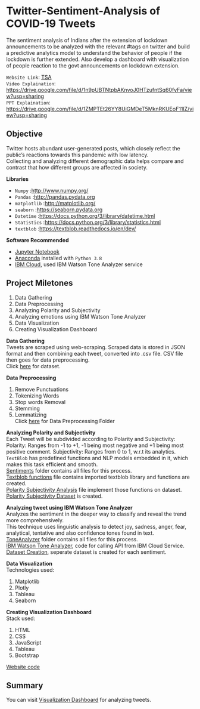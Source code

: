 # Twitter-Sentiment-Analysis of COVID-19 Tweets
The sentiment analysis of Indians after the extension of lockdown announcements to be analyzed with the relevant #tags on twitter and build a predictive analytics model to understand the behavior of people if the lockdown is further extended. Also develop a dashboard with visualization of people reaction to the govt announcements on lockdown extension.  

`Website Link`: [TSA](https://smartpracticeschool.github.io/SBSPS-Challenge-2598-Twitter-Sentiment-Analysis/Visualization%20Website/sap/index.html)  
`Video Explaination`: https://drive.google.com/file/d/1n9pUBTNtpbAKnvoJ0HTzufntSq60fyFa/view?usp=sharing  
`PPT Explaination`: https://drive.google.com/file/d/1ZMPTEt26YY8UiGMDeT5MknRKUEoF11lZ/view?usp=sharing  

## Objective
Twitter hosts abundant user-generated posts, which closely reflect the public’s reactions towards this pandemic with low latency.  
Collecting and analyzing different demographic data helps compare and contrast that how different groups are affected in society.  

**Libraries**
* `Numpy` :http://www.numpy.org/
* `Pandas` :http://pandas.pydata.org
* `matplotlib` :http://matplotlib.org/
* `seaborn` :https://seaborn.pydata.org
* `Datetime` :https://docs.python.org/3/library/datetime.html
* `Statistics` :https://docs.python.org/3/library/statistics.html
* `textblob` :https://textblob.readthedocs.io/en/dev/  

**Software Recommended**
* [Jupyter Notebook](http://ipython.org/notebook.html)
* [Anaconda](http://continuum.io/downloads) installed with `Python 3.8`  
* [IBM Cloud](http://cloud.ibm.com/), used IBM Watson Tone Analyzer service

## Project Miletones  
1) Data Gathering
2) Data Preprocessing
3) Analyzing Polarity and Subjectivity
4) Analyzing emotions using IBM Watson Tone Analyzer
5) Data Visualization
6) Creating Visualization Dashboard

**Data Gathering**  
Tweets are scraped using web-scraping. Scraped data is stored in JSON format and then combining each tweet, converted into .csv file. CSV file then goes for data preprocessing.  
Click [here](https://github.com/SmartPracticeschool/SBSPS-Challenge-2598-Twitter-Sentiment-Analysis/blob/master/tweet_dataset.csv) for dataset.  

**Data Preprocessing**
1) Remove Punctuations
2) Tokenizing Words
3) Stop words Removal
4) Stemming
5) Lemmatizing  
Click [here](https://github.com/SmartPracticeschool/SBSPS-Challenge-2598-Twitter-Sentiment-Analysis/tree/master/DataPreprocessing) for Data Preprocessing Folder

**Analyzing Polarity and Subjectivity**  
Each Tweet will be subdivided according to Polarity and Subjectivity:
  Polarity: Ranges from -1 to +1, -1 being most negative and +1 being most positive comment.
  Subjectivity: Ranges from 0 to 1, w.r.t its analytics.
`TextBlob` has predefined functions and NLP models embedded in it, which makes this task efficient and smooth.  
  [Sentiments](https://github.com/SmartPracticeschool/SBSPS-Challenge-2598-Twitter-Sentiment-Analysis/tree/master/Sentiments) folder contains all files for this process.  
  [Textblob functions](https://github.com/SmartPracticeschool/SBSPS-Challenge-2598-Twitter-Sentiment-Analysis/blob/master/Sentiments/PolaritySubjectivity.py) file contains imported textblob library and functions are created.  
  [Polarity Subjectivity Analysis](https://github.com/SmartPracticeschool/SBSPS-Challenge-2598-Twitter-Sentiment-Analysis/blob/master/Sentiments/PolaritySubjectivity.py) file implement those functions on dataset.  
  [Polarity Subjectivity Dataset](https://github.com/SmartPracticeschool/SBSPS-Challenge-2598-Twitter-Sentiment-Analysis/blob/master/PolaritySubjectivity.csv) is created.  

**Analyzing tweet using IBM Watson Tone Analyzer**  
Analyzes the sentiment in the deeper way to classify and reveal the trend more comprehensively.  
This technique uses linguistic analysis to detect joy, sadness, anger, fear, analytical, tentative and also confidence tones found in text.  
    [ToneAnalyzer](https://github.com/SmartPracticeschool/SBSPS-Challenge-2598-Twitter-Sentiment-Analysis/tree/master/ToneAnalyzer) folder contains all files for this process.  
  [IBM Watson Tone Analyzer](https://github.com/SmartPracticeschool/SBSPS-Challenge-2598-Twitter-Sentiment-Analysis/blob/master/ToneAnalyzer/IBMToneAnalyzerAPI.ipynb), code for calling API from IBM Cloud Service.  
  [Dataset Creation](https://github.com/SmartPracticeschool/SBSPS-Challenge-2598-Twitter-Sentiment-Analysis/blob/master/ToneAnalyzer/SentimentDatasetCreation.ipynb), seperate dataset is created for each sentiment.  

**Data Visualization**  
Technologies used:  
1) Matplotlib  
2) Plotly  
3) Tableau  
4) Seaborn  

**Creating Visualization Dashboard**  
Stack used:  
1) HTML  
2) CSS  
3) JavaScript  
4) Tableau  
5) Bootstrap  

[Website code](https://github.com/SmartPracticeschool/SBSPS-Challenge-2598-Twitter-Sentiment-Analysis/tree/master/Visualization%20Website)  

## Summary  
You can visit [Visualization Dashboard](https://smartpracticeschool.github.io/SBSPS-Challenge-2598-Twitter-Sentiment-Analysis/Visualization%20Website/sap/index.html) for analyzing tweets. 






